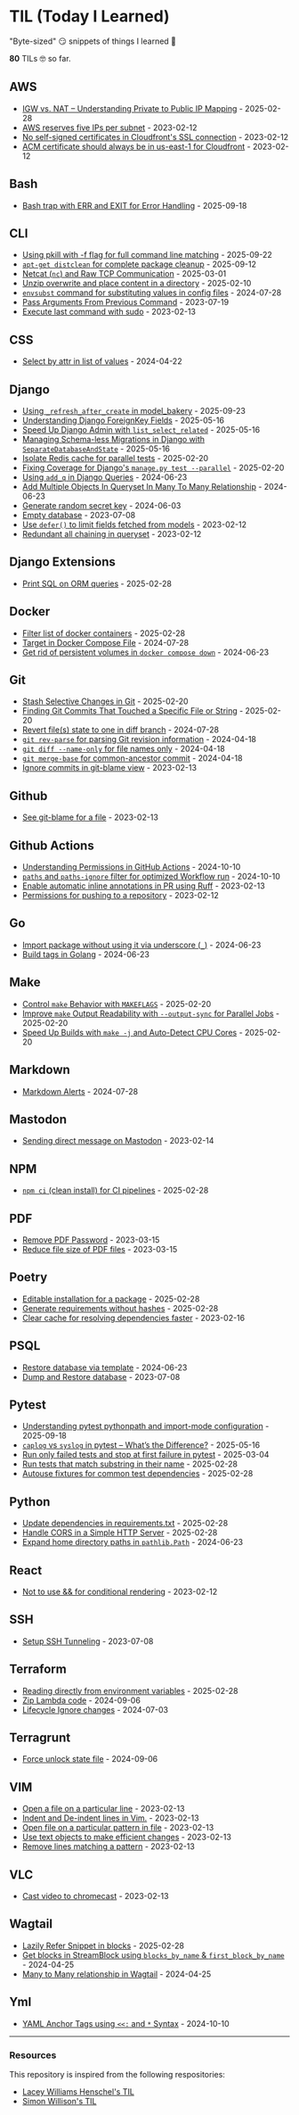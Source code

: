 # TIL (Today I Learned)

"Byte-sized" 😏 snippets of things I learned 🤔

**<!-- count starts -->80<!-- count ends -->** TILs 🤓 so far.

<!-- index starts -->
## AWS

* [IGW vs. NAT – Understanding Private to Public IP Mapping](https://github.com/CuriousLearner/til/blob/main/aws/igw-vs-nat-gateway.md) - 2025-02-28
* [AWS reserves five IPs per subnet](https://github.com/CuriousLearner/til/blob/main/aws/reserving-five-ips-per-subnet.md) - 2023-02-12
* [No self-signed certificates in Cloudfront's SSL connection](https://github.com/CuriousLearner/til/blob/main/aws/no-self-signed-certificate-cloudfront.md) - 2023-02-12
* [ACM certificate should always be in us-east-1 for Cloudfront](https://github.com/CuriousLearner/til/blob/main/aws/acm-cloudfront.md) - 2023-02-12

## Bash

* [Bash trap with ERR and EXIT for Error Handling](https://github.com/CuriousLearner/til/blob/main/bash/trap-err-exit-status.md) - 2025-09-18

## CLI

* [Using pkill with -f flag for full command line matching](https://github.com/CuriousLearner/til/blob/main/cli/pkill-with-full-pattern-matching.md) - 2025-09-22
* [`apt-get distclean` for complete package cleanup](https://github.com/CuriousLearner/til/blob/main/cli/apt-get-distclean.md) - 2025-09-12
* [Netcat (`nc`) and Raw TCP Communication](https://github.com/CuriousLearner/til/blob/main/cli/netcat-and-raw-tcp-connection.md) - 2025-03-01
* [Unzip overwrite and place content in a directory](https://github.com/CuriousLearner/til/blob/main/cli/unzip-overwrite-specify-directory.md) - 2025-02-10
* [`envsubst` command for substituting values in config files](https://github.com/CuriousLearner/til/blob/main/cli/envsubst-command-for-config-files.md) - 2024-07-28
* [Pass Arguments From Previous Command](https://github.com/CuriousLearner/til/blob/main/cli/pass-arguments-from-previous-command.md) - 2023-07-19
* [Execute last command with sudo](https://github.com/CuriousLearner/til/blob/main/cli/execute-previous-command-with-sudo.md) - 2023-02-13

## CSS

* [Select by attr in list of values](https://github.com/CuriousLearner/til/blob/main/css/select-by-attr-in-list-of-values.md) - 2024-04-22

## Django

* [Using `_refresh_after_create` in model_bakery](https://github.com/CuriousLearner/til/blob/main/django/model-bakery-refresh-after-create.md) - 2025-09-23
* [Understanding Django ForeignKey Fields](https://github.com/CuriousLearner/til/blob/main/django/foreign-key-attrs.md) - 2025-05-16
* [Speed Up Django Admin with `list_select_related`](https://github.com/CuriousLearner/til/blob/main/django/admin-list-select-related.md) - 2025-05-16
* [Managing Schema-less Migrations in Django with `SeparateDatabaseAndState`](https://github.com/CuriousLearner/til/blob/main/django/separate-db-and-state-migration.md) - 2025-05-16
* [Isolate Redis cache for parallel tests](https://github.com/CuriousLearner/til/blob/main/django/isolate-redis-cache-for-parallel-tests.md) - 2025-02-20
* [Fixing Coverage for Django's `manage.py test --parallel`](https://github.com/CuriousLearner/til/blob/main/django/coverage-on-parallel-tests.md) - 2025-02-20
* [Using `add_q` in Django Queries](https://github.com/CuriousLearner/til/blob/main/django/add-q-in-django-queryset.md) - 2024-06-23
* [Add Multiple Objects In Queryset In Many To Many Relationship](https://github.com/CuriousLearner/til/blob/main/django/set-whole-queryset-in-m2m-relationship.md) - 2024-06-23
* [Generate random secret key](https://github.com/CuriousLearner/til/blob/main/django/generate-random-secrety-key.md) - 2024-06-03
* [Empty database](https://github.com/CuriousLearner/til/blob/main/django/empty-database.md) - 2023-07-08
* [Use `defer()` to limit fields fetched from models](https://github.com/CuriousLearner/til/blob/main/django/defer-fields-for-performance.md) - 2023-02-12
* [Redundant all chaining in queryset](https://github.com/CuriousLearner/til/blob/main/django/redundant-all-in-queryset.md) - 2023-02-12

## Django Extensions

* [Print SQL on ORM queries](https://github.com/CuriousLearner/til/blob/main/django-extensions/print-sql-on-orm-queries.md) - 2025-02-28

## Docker

* [Filter list of docker containers](https://github.com/CuriousLearner/til/blob/main/docker/filter-list-of-containers.md) - 2025-02-28
* [Target in Docker Compose File](https://github.com/CuriousLearner/til/blob/main/docker/target-in-docker-compose.md) - 2024-07-28
* [Get rid of persistent volumes in `docker compose down`](https://github.com/CuriousLearner/til/blob/main/docker/get-rid-of-persistent-volume-docker-compose.md) - 2024-06-23

## Git

* [Stash Selective Changes in Git](https://github.com/CuriousLearner/til/blob/main/git/stash-selective-changes.md) - 2025-02-20
* [Finding Git Commits That Touched a Specific File or String](https://github.com/CuriousLearner/til/blob/main/git/finding-commits-changing-a-file.md) - 2025-02-20
* [Revert file(s) state to one in diff branch](https://github.com/CuriousLearner/til/blob/main/git/revert-files-to-state-in-diff-branch.md) - 2024-07-28
* [`git rev-parse` for parsing Git revision information](https://github.com/CuriousLearner/til/blob/main/git/rev-parse-for-revision-information.md) - 2024-04-18
* [`git diff --name-only` for file names only](https://github.com/CuriousLearner/til/blob/main/git/diff-name-only.md) - 2024-04-18
* [`git merge-base` for common-ancestor commit](https://github.com/CuriousLearner/til/blob/main/git/merge-base-for-common-ancestor-commit.md) - 2024-04-18
* [Ignore commits in git-blame view](https://github.com/CuriousLearner/til/blob/main/git/ignore-commits-in-git-blame.md) - 2023-02-13

## Github

* [See git-blame for a file](https://github.com/CuriousLearner/til/blob/main/github/show-git-blame-for-a-file.md) - 2023-02-13

## Github Actions

* [Understanding Permissions in GitHub Actions](https://github.com/CuriousLearner/til/blob/main/github-actions/permissions.md) - 2024-10-10
* [`paths` and `paths-ignore` filter for optimized Workflow run](https://github.com/CuriousLearner/til/blob/main/github-actions/path-filter.md) - 2024-10-10
* [Enable automatic inline annotations in PR using Ruff](https://github.com/CuriousLearner/til/blob/main/github-actions/ruff-github-comments.md) - 2023-02-13
* [Permissions for pushing to a repository](https://github.com/CuriousLearner/til/blob/main/github-actions/push-to-repo.md) - 2023-02-12

## Go

* [Import package without using it via underscore (`_`)](https://github.com/CuriousLearner/til/blob/main/go/import-unused-package.md) - 2024-06-23
* [Build tags in Golang](https://github.com/CuriousLearner/til/blob/main/go/build-tags.md) - 2024-06-23

## Make

* [Control `make` Behavior with `MAKEFLAGS`](https://github.com/CuriousLearner/til/blob/main/make/default-options-as-makeflags.md) - 2025-02-20
* [Improve `make` Output Readability with `--output-sync` for Parallel Jobs](https://github.com/CuriousLearner/til/blob/main/make/sync-output-for-parallel-jobs.md) - 2025-02-20
* [Speed Up Builds with `make -j` and Auto-Detect CPU Cores](https://github.com/CuriousLearner/til/blob/main/make/parallel-jobs.md) - 2025-02-20

## Markdown

* [Markdown Alerts](https://github.com/CuriousLearner/til/blob/main/markdown/markdown-alerts.md) - 2024-07-28

## Mastodon

* [Sending direct message on Mastodon](https://github.com/CuriousLearner/til/blob/main/mastodon/send-direct-message.md) - 2023-02-14

## NPM

* [`npm ci` (clean install) for CI pipelines](https://github.com/CuriousLearner/til/blob/main/npm/clean-install-for-ci-pipelines.md) - 2025-02-28

## PDF

* [Remove PDF Password](https://github.com/CuriousLearner/til/blob/main/pdf/remove-pdf-password.md) - 2023-03-15
* [Reduce file size of PDF files](https://github.com/CuriousLearner/til/blob/main/pdf/compress-pdf.md) - 2023-03-15

## Poetry

* [Editable installation for a package](https://github.com/CuriousLearner/til/blob/main/poetry/editable-installation-for-package.md) - 2025-02-28
* [Generate requirements without hashes](https://github.com/CuriousLearner/til/blob/main/poetry/generate-requirements-without-hashes.md) - 2025-02-28
* [Clear cache for resolving dependencies faster](https://github.com/CuriousLearner/til/blob/main/poetry/clear-cache-for-resolving-dependencies-faster.md) - 2023-02-16

## PSQL

* [Restore database via template](https://github.com/CuriousLearner/til/blob/main/psql/restore-via-template.md) - 2024-06-23
* [Dump and Restore database](https://github.com/CuriousLearner/til/blob/main/psql/dump-and-restore.md) - 2023-07-08

## Pytest

* [Understanding pytest pythonpath and import-mode configuration](https://github.com/CuriousLearner/til/blob/main/pytest/pythonpath-import-mode-configuration.md) - 2025-09-18
* [`caplog` vs `syslog` in pytest – What’s the Difference?](https://github.com/CuriousLearner/til/blob/main/pytest/caplog-vs-syslog.md) - 2025-05-16
* [Run only failed tests and stop at first failure in pytest](https://github.com/CuriousLearner/til/blob/main/pytest/run-failed-test-and-exit-at-first-failure.md) - 2025-03-04
* [Run tests that match substring in their name](https://github.com/CuriousLearner/til/blob/main/pytest/run-filtered-tests-by-substring.md) - 2025-02-28
* [Autouse fixtures for common test dependencies](https://github.com/CuriousLearner/til/blob/main/pytest/fixture-autouse.md) - 2025-02-28

## Python

* [Update dependencies in requirements.txt](https://github.com/CuriousLearner/til/blob/main/python/update-dependencies-in-requirements.md) - 2025-02-28
* [Handle CORS in a Simple HTTP Server](https://github.com/CuriousLearner/til/blob/main/python/handle-cors-simple-http-server.md) - 2025-02-28
* [Expand home directory paths in `pathlib.Path`](https://github.com/CuriousLearner/til/blob/main/python/pathlib-path-expand-user.md) - 2024-06-23

## React

* [Not to use && for conditional rendering](https://github.com/CuriousLearner/til/blob/main/react/conditional-rendering.md) - 2023-02-12

## SSH

* [Setup SSH Tunneling](https://github.com/CuriousLearner/til/blob/main/ssh/setup-ssh-tunneling.md) - 2023-07-08

## Terraform

* [Reading directly from environment variables](https://github.com/CuriousLearner/til/blob/main/terraform/get-environment-variables.md) - 2025-02-28
* [Zip Lambda code](https://github.com/CuriousLearner/til/blob/main/terraform/zip-lambda-code.md) - 2024-09-06
* [Lifecycle Ignore changes](https://github.com/CuriousLearner/til/blob/main/terraform/lifecycle-ignore-changes.md) - 2024-07-03

## Terragrunt

* [Force unlock state file](https://github.com/CuriousLearner/til/blob/main/terragrunt/force-unlock-state.md) - 2024-09-06

## VIM

* [Open a file on a particular line](https://github.com/CuriousLearner/til/blob/main/vim/open-file-on-line.md) - 2023-02-13
* [Indent and De-indent lines in Vim.](https://github.com/CuriousLearner/til/blob/main/vim/indent-deindent-line.md) - 2023-02-13
* [Open file on a particular pattern in file](https://github.com/CuriousLearner/til/blob/main/vim/open-file-on-pattern.md) - 2023-02-13
* [Use text objects to make efficient changes](https://github.com/CuriousLearner/til/blob/main/vim/text-objects-to-make-efficient-changes.md) - 2023-02-13
* [Remove lines matching a pattern](https://github.com/CuriousLearner/til/blob/main/vim/remove-lines-matching-pattern.md) - 2023-02-13

## VLC

* [Cast video to chromecast](https://github.com/CuriousLearner/til/blob/main/vlc/cast-video-to-chromecast.md) - 2023-02-13

## Wagtail

* [Lazily Refer Snippet in blocks](https://github.com/CuriousLearner/til/blob/main/wagtail/lazily-refer-snippet.md) - 2025-02-28
* [Get blocks in StreamBlock using `blocks_by_name` & `first_block_by_name`](https://github.com/CuriousLearner/til/blob/main/wagtail/get-blocks-in-streamblock.md) - 2024-04-25
* [Many to Many relationship in Wagtail](https://github.com/CuriousLearner/til/blob/main/wagtail/many-to-many-relationship.md) - 2024-04-25

## Yml

* [YAML Anchor Tags using `<<:` and `*` Syntax](https://github.com/CuriousLearner/til/blob/main/yml/anchor-tags.md) - 2024-10-10
<!-- index ends -->

* * * * *
### Resources

This repository is inspired from the following respositories:

- [Lacey Williams Henschel's TIL](https://github.com/williln/til)
- [Simon Willison's TIL](https://github.com/simonw/til)
